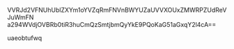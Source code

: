 VVRJd2VFNUhUblZXYm1oYVZqRmFNVnBWYUZaUVVXOUxZMWRPZUdReVJuWmFN
a294WVdjOVBRb0tiR3huCmQzSmtjbmQyYkE9PQoKaG51aGxqY2l4cA==

uaeobtufwq